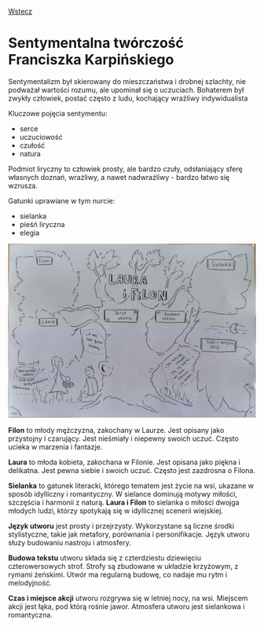 [Wstecz](../polski.md)

# Sentymentalna twórczość Franciszka Karpińskiego

Sentymentalizm był skierowany do mieszczaństwa i drobnej szlachty, nie podważał wartości rozumu, ale upominał się o uczuciach. Bohaterem był zwykły człowiek, postać często z ludu, kochający wrażliwy indywidualista

Kluczowe pojęcia sentymentu:

-   serce
-   uczuciowość
-   czułość
-   natura

Podmiot liryczny to człowiek prosty, ale bardzo czuły, odsłaniający sferę własnych doznań, wrażliwy, a nawet nadwrażliwy - bardzo łatwo się wzrusza.

Gatunki uprawiane w tym nurcie:

-   sielanka
-   pieśń liryczna
-   elegia

![laura i filon](laura_i_filon.jpg)

**Filon** to młody mężczyzna, zakochany w Laurze. Jest opisany jako przystojny i czarujący. Jest nieśmiały i niepewny swoich uczuć. Często ucieka w marzenia i fantazje.

**Laura** to młoda kobieta, zakochana w Filonie. Jest opisana jako piękna i delikatna. Jest pewna siebie i swoich uczuć. Często jest zazdrosna o Filona.

**Sielanka** to gatunek literacki, którego tematem jest życie na wsi, ukazane w sposób idylliczny i romantyczny. W sielance dominują motywy miłości, szczęścia i harmonii z naturą. **Laura i Filon** to sielanka o miłości dwojga młodych ludzi, którzy spotykają się w idyllicznej scenerii wiejskiej.

**Język utworu** jest prosty i przejrzysty. Wykorzystane są liczne środki stylistyczne, takie jak metafory, porównania i personifikacje. Język utworu służy budowaniu nastroju i atmosfery.

**Budowa tekstu** utworu składa się z czterdziestu dziewięciu czterowersowych strof. Strofy są zbudowane w układzie krzyżowym, z rymami żeńskimi. Utwór ma regularną budowę, co nadaje mu rytm i melodyjność.

**Czas i miejsce akcji** utworu rozgrywa się w letniej nocy, na wsi. Miejscem akcji jest łąka, pod którą rośnie jawor. Atmosfera utworu jest sielankowa i romantyczna.
